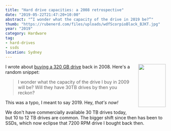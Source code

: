 ```yaml
---
title: "Hard drive capacities: a 2008 retrospective"
date: "2019-05-22T21:47:20+10:00"
abstract: "“I wonder what the capacity of the drive in 2019 be?”"
thumb: "https://rubenerd.com/files/uploads/wdfScorpioBlack_BJKT.jpg"
year: "2019"
category: Hardware
tag:
- hard-drives
- ssds
location: Sydney
---
```

<img src="https://rubenerd.com/files/uploads/wdfScorpioBlack_BJKT.jpg" style="height:136px; width:86px; float:right; margin:0 0 10px 20px;" alt="" />

I wrote about [buying a 320 GB drive](https://rubenerd.com/p3048/ "Western Digital Scorpio Black 298GiB goodness") back in 2008. Here's a random snippet:

> I wonder what the capacity of the drive I buy in 2009 will be? Will they have 30TB drives by then you reckon?

This was a typo, I meant to say 2019. Hey, *that's now!*

We don't have commercially available 30 TB drives today, but 10 to 12 TB drives are common. The bigger shift since then has been to SSDs, which now eclipse that 7200 RPM drive I bought back then.

